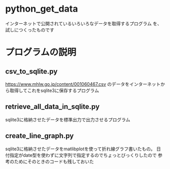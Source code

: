 # python_get_data
インターネットで公開されているいろいろなデータを取得するプログラム
を、試しにつくったものです

# プログラムの説明
## csv_to_sqlite.py
https://www.mhlw.go.jp/content/001060467.csv
のデータをインターネットから取得してこれをsqlite3に保存するプログラム

## retrieve_all_data_in_sqlite.py
sqlite3に格納させたデータを標準出力で出力させるプログラム

## create_line_graph.py
sqlite3に格納させたデータをmatlibplotを使って折れ線グラフ書いたもの。
日付指定がdate型を使わずに文字列で指定するのでちょっとびっくりしたので
参考のためにそのときのコードも残しておいた